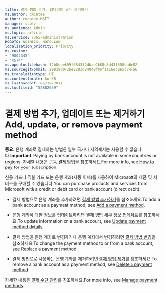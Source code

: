 ```yaml
---
title: 결제 방법 추가, 업데이트 또는 제거하기
ms.author: cmcatee
author: cmcatee-MSFT
manager: scotv
ms.audience: Admin
ms.topic: article
ms.service: o365-administration
ROBOTS: NOINDEX, NOFOLLOW
localization_priority: Priority
ms.custom:
- "9002348"
- "4574"
ms.openlocfilehash: 12b0eee609f684332dbae1b88c5d43f550ea6e02
ms.sourcegitcommit: 29019d042be8283d24048f96f1a16ec865c74ca6
ms.translationtype: HT
ms.contentlocale: ko-KR
ms.lasthandoff: 06/10/2021
ms.locfileid: "52882659"
---
```

# <a name="add-update-or-remove-payment-method"></a><span data-ttu-id="24f6b-102">결제 방법 추가, 업데이트 또는 제거하기</span><span class="sxs-lookup"><span data-stu-id="24f6b-102">Add, update, or remove payment method</span></span>

<span data-ttu-id="24f6b-103">**중요**: 은행 계좌로 결제하는 방법은 일부 국가나 지역에서는 사용할 수 없습니다.</span><span class="sxs-lookup"><span data-stu-id="24f6b-103">**Important**: Paying by bank account is not available in some countries or regions.</span></span> <span data-ttu-id="24f6b-104">자세한 내용은 [구독 결제 방법](/microsoft-365/commerce/billing-and-payments/pay-for-your-subscription)을 참조하세요.</span><span class="sxs-lookup"><span data-stu-id="24f6b-104">For more info, see [How to pay for your subscription](/microsoft-365/commerce/billing-and-payments/pay-for-your-subscription).</span></span> 

<span data-ttu-id="24f6b-105">신용 카드나 직불 카드 또는 은행 계좌(자동 이체)를 사용하여 Microsoft의 제품 및 서비스를 구매할 수 있습니다.</span><span class="sxs-lookup"><span data-stu-id="24f6b-105">You can purchase products and services from Microsoft with a credit or debit card or bank account (direct debit).</span></span>

- <span data-ttu-id="24f6b-106">결제 방법으로 은행 계좌를 추가하려면 [결제 방법 추가하기](/microsoft-365/commerce/billing-and-payments/manage-payment-methods#add-a-payment-method)를 참조하세요.</span><span class="sxs-lookup"><span data-stu-id="24f6b-106">To add a bank account as a payment method, see [Add a payment method](/microsoft-365/commerce/billing-and-payments/manage-payment-methods#add-a-payment-method).</span></span>

- <span data-ttu-id="24f6b-107">은행 계좌에 대한 정보를 업데이트하려면 [결제 방법 세부 정보 업데이트](/microsoft-365/commerce/billing-and-payments/manage-payment-methods#update-payment-method-details)를 참조하세요.</span><span class="sxs-lookup"><span data-stu-id="24f6b-107">To update information on a bank account, see [Update payment method details](/microsoft-365/commerce/billing-and-payments/manage-payment-methods#update-payment-method-details).</span></span>

- <span data-ttu-id="24f6b-108">결제 방법을 은행 계좌로 변경하거나 은행 계좌에서 변경하려면 [결제 방법 변경](/microsoft-365/commerce/billing-and-payments/manage-payment-methods#replace-a-payment-method)을 참조하세요.</span><span class="sxs-lookup"><span data-stu-id="24f6b-108">To change the payment method to or from a bank account, see [Replace a payment method](/microsoft-365/commerce/billing-and-payments/manage-payment-methods#replace-a-payment-method).</span></span>

- <span data-ttu-id="24f6b-109">결제 방법으로 사용하는 은행 계좌를 제거하려면 [결제 방법 제거](/microsoft-365/commerce/billing-and-payments/manage-payment-methods#delete-a-payment-method)를 참조하세요.</span><span class="sxs-lookup"><span data-stu-id="24f6b-109">To remove a bank account as a payment method, see [Delete a payment method](/microsoft-365/commerce/billing-and-payments/manage-payment-methods#delete-a-payment-method).</span></span>

<span data-ttu-id="24f6b-110">자세한 내용은 [결제 수단 관리](/microsoft-365/commerce/billing-and-payments/manage-payment-methods)를 참조하세요.</span><span class="sxs-lookup"><span data-stu-id="24f6b-110">For more info, see [Manage payment methods](/microsoft-365/commerce/billing-and-payments/manage-payment-methods).</span></span>

